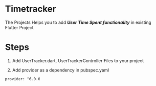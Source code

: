 # Timetracker

The Projects Helps you to add ***User Time Spent functionality*** in existing Flutter Project

# Steps 

1. Add UserTracker.dart, UserTrackerController Files to your project 

2. Add provider as a dependency in pubspec.yaml

```
provider: ^6.0.0
```

 